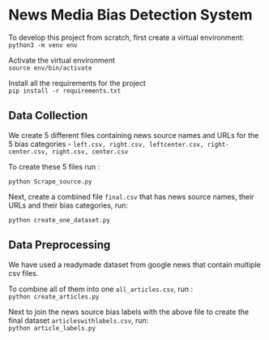 # News Media Bias Detection System

To develop this project from scratch, first create a virtual environment: <br>
` python3 -m venv env ` <br>

Activate the virtual environment <br>
` source env/bin/activate ` <br>

Install all the requirements for the project <br>
` pip install -r requirements.txt `<br>


## Data Collection 
We create 5 different files containing news source names and URLs for the 5 bias categories - ` left.csv, right.csv, leftcenter.csv, right-center.csv, right.csv, center.csv ` <br>

To create these 5 files run : <br>

` python Scrape_source.py ` <br>
 
Next, create a combined file ` final.csv ` that has news source names, their URLs and their bias categories, run: <br>

` python create_one_dataset.py `

## Data Preprocessing

We have used a readymade dataset from google news that contain multiple csv files.

To combine all of them into one ` all_articles.csv `, run : <br>
` python create_articles.py `

Next to join the news source bias labels with the above file to create the final dataset `articleswithlabels.csv`, run: <br>
` python article_labels.py `


